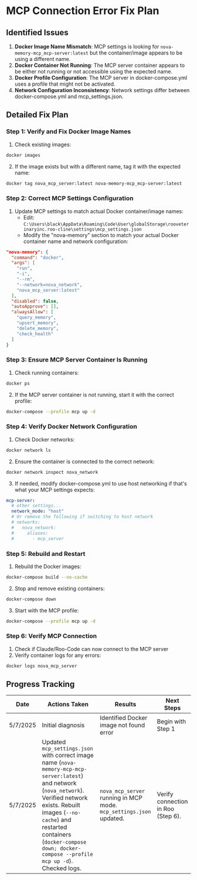 # MCP Connection Error Fix Plan

## Identified Issues
1. **Docker Image Name Mismatch**: MCP settings is looking for `nova-memory-mcp_mcp-server:latest` but the container/image appears to be using a different name.
2. **Docker Container Not Running**: The MCP server container appears to be either not running or not accessible using the expected name.
3. **Docker Profile Configuration**: The MCP server in docker-compose.yml uses a profile that might not be activated.
4. **Network Configuration Inconsistency**: Network settings differ between docker-compose.yml and mcp_settings.json.

## Detailed Fix Plan

### Step 1: Verify and Fix Docker Image Names
1. Check existing images:
```bash
docker images
```

2. If the image exists but with a different name, tag it with the expected name:
```bash
docker tag nova_mcp_server:latest nova-memory-mcp_mcp-server:latest
```

### Step 2: Correct MCP Settings Configuration
1. Update MCP settings to match actual Docker container/image names:
   - Edit: `C:\Users\black\AppData\Roaming\Code\User\globalStorage\rooveterinaryinc.roo-cline\settings\mcp_settings.json`
   - Modify the "nova-memory" section to match your actual Docker container name and network configuration:

```json
"nova-memory": {
  "command": "docker",
  "args": [
    "run",
    "-i",
    "--rm",
    "--network=nova_network",
    "nova_mcp_server:latest"
  ],
  "disabled": false,
  "autoApprove": [],
  "alwaysAllow": [
    "query_memory",
    "upsert_memory",
    "delete_memory",
    "check_health"
  ]
}
```

### Step 3: Ensure MCP Server Container Is Running
1. Check running containers:
```bash
docker ps
```

2. If the MCP server container is not running, start it with the correct profile:
```bash
docker-compose --profile mcp up -d
```

### Step 4: Verify Docker Network Configuration
1. Check Docker networks:
```bash
docker network ls
```

2. Ensure the container is connected to the correct network:
```bash
docker network inspect nova_network
```

3. If needed, modify docker-compose.yml to use host networking if that's what your MCP settings expects:
```yml
mcp-server:
  # other settings...
  network_mode: "host"
  # Or remove the following if switching to host network
  # networks:
  #   nova_network:
  #     aliases:
  #       - mcp_server
```

### Step 5: Rebuild and Restart
1. Rebuild the Docker images:
```bash
docker-compose build --no-cache
```

2. Stop and remove existing containers:
```bash
docker-compose down
```

3. Start with the MCP profile:
```bash
docker-compose --profile mcp up -d
```

### Step 6: Verify MCP Connection
1. Check if Claude/Roo-Code can now connect to the MCP server
2. Verify container logs for any errors:
```bash
docker logs nova_mcp_server
```

## Progress Tracking

| Date | Actions Taken | Results | Next Steps |
|------|---------------|---------|------------|
| 5/7/2025 | Initial diagnosis | Identified Docker image not found error | Begin with Step 1 |
| 5/7/2025 | Updated `mcp_settings.json` with correct image name (`nova-memory-mcp-mcp-server:latest`) and network (`nova_network`). Verified network exists. Rebuilt images (`--no-cache`) and restarted containers (`docker-compose down; docker-compose --profile mcp up -d`). Checked logs. | `nova_mcp_server` running in MCP mode. `mcp_settings.json` updated. | Verify connection in Roo (Step 6). |

